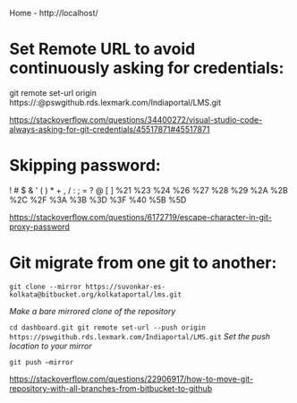 <!-- TITLE: Git -->
<!-- SUBTITLE: Wiki for Git -->

Home - http://localhost/

# Set Remote URL to avoid continuously asking for credentials: 
git remote set-url origin https://<username>:<password>@pswgithub.rds.lexmark.com/Indiaportal/LMS.git

https://stackoverflow.com/questions/34400272/visual-studio-code-always-asking-for-git-credentials/45517871#45517871

# Skipping password:
!   #   $    &   '   (   )   *   +   ,   /   :   ;   =   ?   @   [   ]
%21 %23 %24 %26 %27 %28 %29 %2A %2B %2C %2F %3A %3B %3D %3F %40 %5B %5D

https://stackoverflow.com/questions/6172719/escape-character-in-git-proxy-password

# Git migrate from one git to another:

`git clone --mirror https://suvonkar-es-kolkata@bitbucket.org/kolkataportal/lms.git`

*Make a bare mirrored clone of the repository*

`cd dashboard.git
git remote set-url --push origin https://pswgithub.rds.lexmark.com/Indiaportal/LMS.git`
*Set the push location to your mirror*

`git push –mirror`

https://stackoverflow.com/questions/22906917/how-to-move-git-repository-with-all-branches-from-bitbucket-to-github

